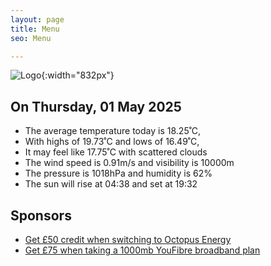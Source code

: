 ```yaml
---
layout: page
title: Menu
seo: Menu

---
```


![Logo](/images/logo.jpg){:width="832px"}

<!-- weather_marker starts -->
## On Thursday, 01 May 2025

- The average temperature today is 18.25˚C,
- With highs of 19.73˚C and lows of 16.49˚C,
- It may feel like 17.75˚C with scattered clouds
- The wind speed is 0.91m/s and visibility is 10000m
- The pressure is 1018hPa and humidity is 62%
- The sun will rise at 04:38 and set at 19:32

<!-- weather_marker ends -->

## Sponsors

- [Get £50 credit when switching to Octopus Energy](https://bit.ly/3oD1nnS)
- [Get £75 when taking a 1000mb YouFibre broadband plan](https://aklam.io/91zWhU?)
